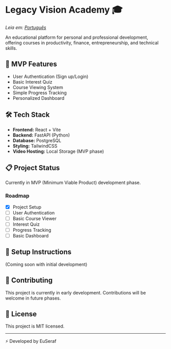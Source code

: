 # Legacy Vision Academy 🎓
*Leia em: [Português](README.pt-BR.md)*

An educational platform for personal and professional development, offering courses in productivity, finance, entrepreneurship, and technical skills.

## 🚀 MVP Features
- User Authentication (Sign up/Login)
- Basic Interest Quiz
- Course Viewing System
- Simple Progress Tracking
- Personalized Dashboard

## 🛠️ Tech Stack
- **Frontend:** React + Vite
- **Backend:** FastAPI (Python)
- **Database:** PostgreSQL
- **Styling:** TailwindCSS
- **Video Hosting:** Local Storage (MVP phase)

## 📋 Project Status
Currently in MVP (Minimum Viable Product) development phase.

### Roadmap
- [x] Project Setup
- [ ] User Authentication
- [ ] Basic Course Viewer
- [ ] Interest Quiz
- [ ] Progress Tracking
- [ ] Basic Dashboard

## 🔧 Setup Instructions
(Coming soon with initial development)

## 👥 Contributing
This project is currently in early development. Contributions will be welcome in future phases.

## 📝 License
This project is MIT licensed.

---
⚡ Developed by EuSeraf
